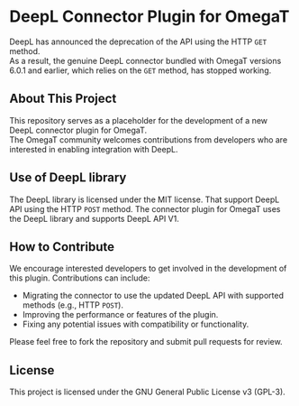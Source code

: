 # DeepL Connector Plugin for OmegaT

DeepL has announced the deprecation of the API using the HTTP `GET` method.  
As a result, the genuine DeepL connector bundled with OmegaT versions 6.0.1 and earlier,
which relies on the `GET` method, has stopped working.

## About This Project

This repository serves as a placeholder for the development of a new DeepL connector plugin for OmegaT.  
The OmegaT community welcomes contributions from developers who are interested in enabling integration with DeepL.

## Use of DeepL library

The DeepL library is licensed under the MIT license. That support DeepL API using the HTTP `POST` method. 
The connector plugin for OmegaT uses the DeepL library and supports DeepL API V1.

## How to Contribute

We encourage interested developers to get involved in the development of this plugin. Contributions can include:
- Migrating the connector to use the updated DeepL API with supported methods (e.g., HTTP `POST`).
- Improving the performance or features of the plugin.
- Fixing any potential issues with compatibility or functionality.

Please feel free to fork the repository and submit pull requests for review.

## License

This project is licensed under the GNU General Public License v3 (GPL-3).